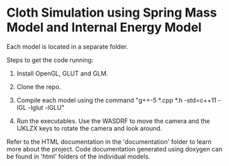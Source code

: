 # Cloth Simulation using Spring Mass Model and Internal Energy Model

Each model is located in a separate folder.

Steps to get the code running:

1. Install OpenGL, GLUT and GLM.

2. Clone the repo.

3. Compile each model using the command "g++-5 *.cpp *.h -std=c++11 -lGL -lglut -lGLU"

4. Run the executables. Use the WASDRF to move the camera and the IJKLZX keys to rotate the camera and look around.

Refer to the HTML documentation in the 'documentation' folder to learn more about the project. Code documentation generated using doxygen can be found in 'html' folders of the individual models.
